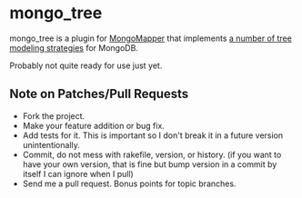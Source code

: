 # mongo_tree

mongo_tree is a plugin for [MongoMapper](http://github.com/jnunemaker/mongomapper) that implements [a number of tree modeling strategies](http://www.mongodb.org/display/DOCS/Trees+in+MongoDB) for MongoDB.

Probably not quite ready for use just yet.

## Note on Patches/Pull Requests
 
* Fork the project.
* Make your feature addition or bug fix.
* Add tests for it. This is important so I don't break it in a
  future version unintentionally.
* Commit, do not mess with rakefile, version, or history.
  (if you want to have your own version, that is fine but bump version in a commit by itself I can ignore when I pull)
* Send me a pull request. Bonus points for topic branches.
